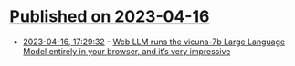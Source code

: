 # [Published on 2023-04-16](index.md)

* [2023-04-16, 17:29:32](https://lobste.rs/s/prfiun/web_llm_runs_vicuna_7b_large_language) - [Web LLM runs the vicuna-7b Large Language Model entirely in your browser, and it’s very impressive](https://simonwillison.net/2023/Apr/16/web-llm/)

